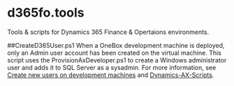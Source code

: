 # d365fo.tools
Tools & scripts for Dynamics 365 Finance & Opertaions environments.

##CreateD365User.ps1
When a OneBox development machine is deployed, only an Admin user account has been created on the virtual machine. This script uses the ProvisionAxDeveloper.ps1 to create a Windows administrator user and adds it to SQL Server as a sysadmin. For more information, see [Create new users on development machines](https://docs.microsoft.com/en-us/dynamics365/fin-ops-core/dev-itpro/dev-tools/enable-development-machine) and [Dynamics-AX-Scripts](https://github.com/microsoft/Dynamics-AX-Scripts).
